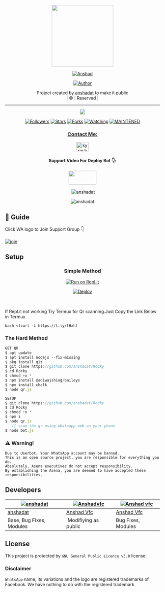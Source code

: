 
<div align="center">
  <img border-radius: 15px src="Anshad-407x400.png" width="200" height="200"/>
  <p align="center">
<a href="#"><img title="Anshad" src="https://img.shields.io/badge/Anshad-green?colorA=%23ff0000&colorB=%23017e40&style=for-the-badge"></a>
</p>
  <p align="center">
<a href="https://github.com/anshadat"><img title="Author" src="https://img.shields.io/badge/Author-anshadat/Rocky?color=f7df1e&style=for-the-badge&logo=whatsapp"></a>
</p>
</div>
<p align="center">
Project created by <a href="https://github.com/anshadat">anshadat</a> to make it public
    <br>
       | © |
        Reserved |
    <br> 
</p>

----

  <p align="center">
  <a href="https://github.com/anshadat/Rocky">
    <img src="https://img.shields.io/github/repo-size/anshadat/Rocky?color=green&label=Repo%20total%20size&style=plastic">
<p align="center">
<a href="https://github.com/anshadat/followers"><img title="Followers" src="https://img.shields.io/github/followers/anshadat?color=f7df1e&style=flat-square"></a>
<a href="https://github.com/anshadat/Rocky/stargazers/"><img title="Stars" src="https://img.shields.io/github/stars/anshadat/Rocky?color=f7df1e&style=flat-square"></a>
<a href="https://github.com/anshadat/Rocky/network/members"><img title="Forks" src="https://img.shields.io/github/forks/anshadat/Rocky?color=f7df1e&style=flat-square"></a>
<a href="https://github.com/anshadat/Rocky/watchers"><img title="Watching" src="https://img.shields.io/github/watchers/anshadat/pikachu?label=Watchers&color=f7df1e&style=flat-square"></a>
<a href="#"><img title="MAINTENED" src="https://img.shields.io/badge/UNMAINTENED-YES-f7df1e.svg"</a>
</p>

<h3 align="center">Contact Me:</h3>
<p align="center">
<a href="https://instagram.com/ans._had_?utm_medium=copy_link" target="blank"><img align="center" src="https://cdn.jsdelivr.net/npm/simple-icons@3.0.1/icons/instagram.svg" alt="kyrie.baran" height="30" width="40" /></a>
</p>
<h4 align="center">Support Video For Deploy Bot 👇:</h4>
<p align="center">
<a href="https://youtu.be/_D4ZYuUSXjs" target="blank"><img align="center" src="https://upload.wikimedia.org/wikipedia/commons/thumb/e/e1/Logo_of_YouTube_%282015-2017%29.svg/1200px-Logo_of_YouTube_%282015-2017%29.svg.png" height="45" width="90" /></a>
</p>
  

<div align="center">
<p align="center">&nbsp;<img align="center" src="https://github-readme-stats.vercel.app/api?username=anshdat&show_icons=true&theme=nightowl" alt="anshadat" /></p>

<p align="center"><img align="center" src="https://github-readme-streak-stats.herokuapp.com/?user=anshadat&theme=nightowl" alt="anshadat" /></p>
</details> </div>


## 📢 Guide
Click WA logo to Join Support Group 👇
    <br>
<br>
  [![join](https://github.com/Alien-alfa/PublicBot/blob/main/wlogo.svg.png)](https://chat.whatsapp.com/LcPHxqt27Wk42LAGACrUPd)
       
    
## Setup
<div align="center">

  ### Simple Method
  
[![Run on Repl.it](https://repl.it/badge/github/quiec/whatsAlfa)](https://replit.com/@phaticusthiccy/WhatsAsena-QR)

[![Deploy](https://www.herokucdn.com/deploy/button.svg)](https://heroku.com/deploy?template=https://github.com/anshadat/Rocky.git)
     </div>
<br>
<br >
If Repl.it not working Try Termux for Qr scanning.Just Copy the Link Below in Termux
```
bash <(curl -L https://t.ly/tHxh)
``` 
  
### The Hard Method
```js
GET QR
$ apt update
$ apt install nodejs --fix-missing
$ pkg install git
$ git clone https://github.com/anshadat/Rocky
$ cd Rocky
$ chmod +x *
$ npm install @adiwajshing/baileys
$ npm install chalk
$ node qr.js
```
      
```js
SETUP
$ git clone https://github.com/anshadat/Rocky
$ cd Rocky
$ chmod +x *
$ npm i
$ node qr.js
   // scan the qr using whatsapp web on your phone
$ node bot.js
```


### ⚠️ Warning! 
```
Due to Userbot; Your WhatsApp account may be banned.
This is an open source project, you are responsible for everything you do. 
Absolutely, Asena executives do not accept responsibility.
By establishing the Asena, you are deemed to have accepted these responsibilities.
```

## Developers
  <div align="center">
    
  [![anshadat](https://github.com/anshadat.png?size=100)](https://github.com/anshadat) |  [![Anshadvfc](https://github.com/anshadat.png?size=100)](https://github.com/anshadat) | [![Anshad vfc](https://github.com/anshadat.png?size=100)](https://github.com/anshadat) 
----|----|----
[anshadat](https://github.com/anshadat)  | [Anshad Vfc](https://github.com/anshadat) | [Anshad Vfc](https://github.com/anshadat)
Base, Bug Fixes, Modules | Modifiying  as   public | Bug Fixes, Modules
  </div>
    


## License
This project is protected by `GNU General Public Licence v3.0` license.

### Disclaimer
`WhatsApp` name, its variations and the logo are registered trademarks of Facebook. We have nothing to do with the registered trademark
